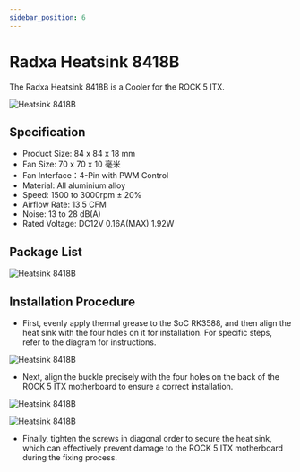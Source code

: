 ```yaml
---
sidebar_position: 6
---
```


# Radxa Heatsink 8418B

The Radxa Heatsink 8418B is a Cooler for the ROCK 5 ITX.

![Heatsink 8418B](/img/accessories/heatsink_7518b.webp)

## Specification

- Product Size: 84 x 84 x 18 mm
- Fan Size: 70 x 70 x 10 毫米
- Fan Interface：4-Pin with PWM Control
- Material: All aluminium alloy
- Speed: 1500 to 3000rpm ± 20%
- Airflow Rate: 13.5 CFM
- Noise: 13 to 28 dB(A)
- Rated Voltage: DC12V 0.16A(MAX) 1.92W

## Package List

![Heatsink 8418B](/img/accessories/heatsink_7518b_package.webp)

## Installation Procedure

- First, evenly apply thermal grease to the SoC RK3588, and then align the heat sink with the four holes on it for installation. For specific steps, refer to the diagram for instructions.

![Heatsink 8418B](/img/accessories/heatsink_7518b_01.webp)

- Next, align the buckle precisely with the four holes on the back of the ROCK 5 ITX motherboard to ensure a correct installation.

![Heatsink 8418B](/img/accessories/heatsink_7518b_02.webp)

![Heatsink 8418B](/img/accessories/heatsink_7518b_03.webp)

- Finally, tighten the screws in diagonal order to secure the heat sink, which can effectively prevent damage to the ROCK 5 ITX motherboard during the fixing process.
